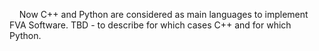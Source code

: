 &nbsp;&nbsp;&nbsp; Now C++ and Python are considered as main languages to implement FVA Software.
TBD - to describe for which cases C++ and for which Python.
